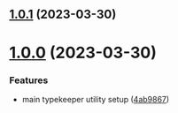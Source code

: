## [1.0.1](https://github.com/laurencestokes/typekeeper/compare/v1.0.0...v1.0.1) (2023-03-30)



# [1.0.0](https://github.com/laurencestokes/typekeeper/compare/4ab9867417ddc1c2fff82222ebfb09901f246c6b...v1.0.0) (2023-03-30)


### Features

* main typekeeper utility setup ([4ab9867](https://github.com/laurencestokes/typekeeper/commit/4ab9867417ddc1c2fff82222ebfb09901f246c6b))




